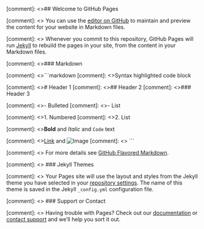[comment]: <>## Welcome to GitHub Pages

[comment]: <>  You can use the [editor on GitHub](https://github.com/Mondejar/mondejar.github.io/edit/master/index.md) to maintain and preview the content for your website in Markdown files.

[comment]: <> Whenever you commit to this repository, GitHub Pages will run [Jekyll](https://jekyllrb.com/) to rebuild the pages in your site, from the content in your Markdown files.

[comment]: <>### Markdown


[comment]: <>```markdown
[comment]: <>Syntax highlighted code block

[comment]: <># Header 1
[comment]: <>## Header 2
[comment]: <>### Header 3

[comment]: <>- Bulleted
[comment]: <>- List

[comment]: <>1. Numbered
[comment]: <>2. List

[comment]: <>**Bold** and _Italic_ and `Code` text

[comment]: <>[Link](url) and ![Image](src)
[comment]: <> ```

[comment]: <> For more details see [GitHub Flavored Markdown](https://guides.github.com/features/mastering-markdown/).

[comment]: <> ### Jekyll Themes

[comment]: <> Your Pages site will use the layout and styles from the Jekyll theme you have selected in your [repository settings](https://github.com/Mondejar/mondejar.github.io/settings). The name of this theme is saved in the Jekyll `_config.yml` configuration file.

[comment]: <> ### Support or Contact

[comment]: <> Having trouble with Pages? Check out our [documentation](https://help.github.com/categories/github-pages-basics/) or [contact support](https://github.com/contact) and we’ll help you sort it out.
